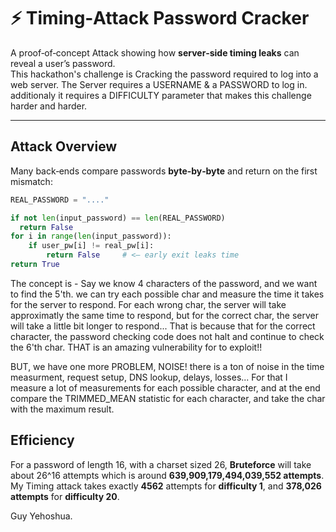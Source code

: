 # ⚡ Timing‑Attack Password Cracker

A proof‑of‑concept Attack showing how **server‑side timing leaks** can reveal a user’s password.  
This hackathon's challenge is Cracking the password required to log into a web server.
The Server requires a USERNAME & a PASSWORD to log in. additionaly it requires a DIFFICULTY parameter that makes this challenge harder and harder.

---

## Attack Overview

Many back‑ends compare passwords **byte‑by‑byte** and return on the first mismatch:

```python
REAL_PASSWORD = "...."

if not len(input_password) == len(REAL_PASSWORD)
  return False
for i in range(len(input_password)):
    if user_pw[i] != real_pw[i]:
        return False     # <— early exit leaks time
return True
```

The concept is - 
Say we know 4 characters of the password, and we want to find the 5'th.
we can try each possible char and measure the time it takes for the server to respond.
For each wrong char, the server will take approximatly the same time to respond, 
but for the correct char, the server will take a little bit longer to respond...
That is because that for the correct character, the password checking code does not halt and continue to check the 6'th char.
THAT is an amazing vulnerability for to exploit!!

BUT, we have one more PROBLEM, NOISE!
there is a ton of noise in the time measurment, request setup, DNS lookup, delays, losses...
For that I measure a lot of measurements for each possible character, and at the end compare the TRIMMED_MEAN statistic for each character, 
and take the char with the maximum result.


## Efficiency
For a password of length 16, with a charset sized 26,
**Bruteforce** will take about 26^16 attempts which is around **639,909,179,494,039,552 attempts**.
My Timing attack takes exactly **4562** attempts for **difficulty 1**, 
and **378,026 attempts** for **difficulty 20**.


Guy Yehoshua.

